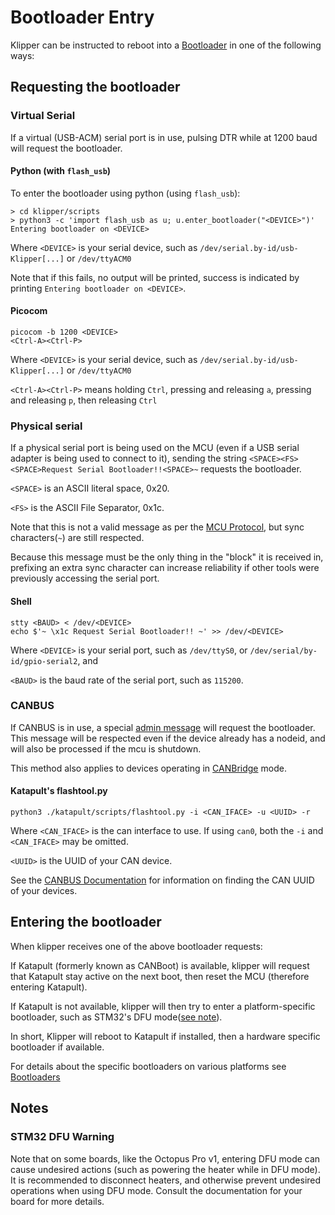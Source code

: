 # Bootloader Entry

Klipper can be instructed to reboot into a [Bootloader](Bootloaders.md) in one
of the following ways:

## Requesting the bootloader

### Virtual Serial

If a virtual (USB-ACM) serial port is in use, pulsing DTR while at 1200 baud
will request the bootloader.

#### Python (with `flash_usb`)

To enter the bootloader using python (using `flash_usb`):

```shell
> cd klipper/scripts
> python3 -c 'import flash_usb as u; u.enter_bootloader("<DEVICE>")'
Entering bootloader on <DEVICE>
```

Where `<DEVICE>` is your serial device, such as
`/dev/serial.by-id/usb-Klipper[...]` or `/dev/ttyACM0`

Note that if this fails, no output will be printed, success is indicated by
printing `Entering bootloader on <DEVICE>`.

#### Picocom

```shell
picocom -b 1200 <DEVICE>
<Ctrl-A><Ctrl-P>
```

Where `<DEVICE>` is your serial device, such as
`/dev/serial.by-id/usb-Klipper[...]` or `/dev/ttyACM0`

`<Ctrl-A><Ctrl-P>` means
holding `Ctrl`, pressing and releasing `a`, pressing and releasing `p`, then
releasing `Ctrl`

### Physical serial

If a physical serial port is being used on the MCU (even if a USB serial adapter
is being used to connect to it), sending the string
`<SPACE><FS><SPACE>Request Serial Bootloader!!<SPACE>~` requests the bootloader.

`<SPACE>` is an ASCII literal space, 0x20.

`<FS>` is the ASCII File Separator,
0x1c.

Note that this is not a valid message as per the
[MCU Protocol](Protocol.md#micro-controller-interface), but sync characters(`~`)
are still respected.

Because this message must be the only thing in the "block"
it is received in, prefixing an extra sync character can increase reliability if
other tools were previously accessing the serial port.

#### Shell

```shell
stty <BAUD> < /dev/<DEVICE>
echo $'~ \x1c Request Serial Bootloader!! ~' >> /dev/<DEVICE>
```

Where `<DEVICE>` is your serial port, such as `/dev/ttyS0`, or
`/dev/serial/by-id/gpio-serial2`, and

`<BAUD>` is the baud rate of the serial
port, such as `115200`.

### CANBUS

If CANBUS is in use, a special
[admin message](CANBUS_protocol.md#admin-messages) will request the bootloader.
This message will be respected even if the device already has a nodeid, and will
also be processed if the mcu is shutdown.

This method also applies to devices operating in
[CANBridge](CANBUS.md#usb-to-can-bus-bridge-mode) mode.

#### Katapult's flashtool.py

```shell
python3 ./katapult/scripts/flashtool.py -i <CAN_IFACE> -u <UUID> -r
```

Where `<CAN_IFACE>` is the can interface to use. If using `can0`, both the `-i`
and `<CAN_IFACE>` may be omitted.

`<UUID>` is the UUID of your CAN device.

See the
[CANBUS Documentation](CANBUS.md#finding-the-canbus_uuid-for-new-micro-controllers)
for information on finding the CAN UUID of your devices.

## Entering the bootloader

When klipper receives one of the above bootloader requests:

If Katapult (formerly known as CANBoot) is available, klipper will request that
Katapult stay active on the next boot, then reset the MCU (therefore entering
Katapult).

If Katapult is not available, klipper will then try to enter a
platform-specific bootloader, such as STM32's DFU
mode([see note](#stm32-dfu-warning)).

In short, Klipper will reboot to Katapult if installed, then a hardware specific
bootloader if available.

For details about the specific bootloaders on various platforms see
[Bootloaders](Bootloaders.md)

## Notes

### STM32 DFU Warning

Note that on some boards, like the Octopus Pro v1, entering DFU mode can cause
undesired actions (such as powering the heater while in DFU mode). It is
recommended to disconnect heaters, and otherwise prevent undesired operations
when using DFU mode. Consult the documentation for your board for more details.
